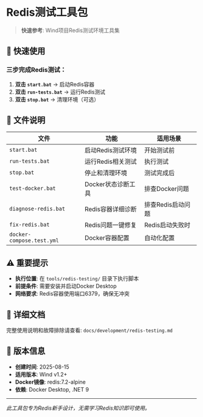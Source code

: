 # Redis测试工具包

> **快速参考**: Wind项目Redis测试环境工具集

## 🚀 快速使用

### 三步完成Redis测试：
1. **双击 `start.bat`** → 启动Redis容器
2. **双击 `run-tests.bat`** → 运行Redis测试 
3. **双击 `stop.bat`** → 清理环境（可选）

## 📁 文件说明

| 文件 | 功能 | 适用场景 |
|------|------|----------|
| `start.bat` | 启动Redis测试环境 | 开始测试前 |
| `run-tests.bat` | 运行Redis相关测试 | 执行测试 |
| `stop.bat` | 停止和清理环境 | 测试完成后 |
| `test-docker.bat` | Docker状态诊断工具 | 排查Docker问题 |
| `diagnose-redis.bat` | Redis容器详细诊断 | 排查Redis启动问题 |
| `fix-redis.bat` | Redis问题一键修复 | Redis启动失败时 |
| `docker-compose.test.yml` | Docker容器配置 | 自动化配置 |

## ⚠️ 重要提示

- **执行位置**: 在 `tools/redis-testing/` 目录下执行脚本
- **前提条件**: 需要安装并启动Docker Desktop
- **网络要求**: Redis容器使用端口6379，确保无冲突

## 📖 详细文档

完整使用说明和故障排除请查看: `docs/development/redis-testing.md`

## 🔄 版本信息

- **创建时间**: 2025-08-15
- **适用版本**: Wind v1.2+  
- **Docker镜像**: redis:7.2-alpine
- **依赖**: Docker Desktop, .NET 9

---
*此工具包专为Redis新手设计，无需学习Redis知识即可使用。*